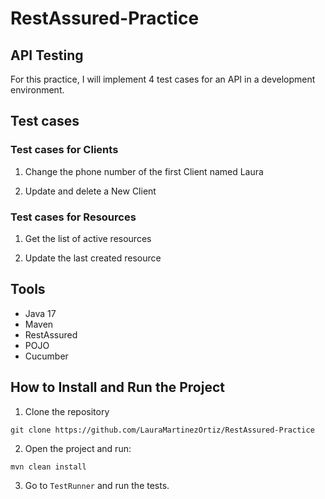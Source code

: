 # RestAssured-Practice

## API Testing

For this practice, I will implement 4 test cases for an API in a development environment.

## Test cases
### Test cases for Clients
1. Change the phone number of the first Client named Laura

2. Update and delete a New Client

### Test cases for Resources
1. Get the list of active resources

2.  Update the last created resource

## Tools
- Java 17
- Maven
- RestAssured
- POJO
- Cucumber

## How to Install and Run the Project
1. Clone the repository

```
git clone https://github.com/LauraMartinezOrtiz/RestAssured-Practice
```

2. Open the project and run:
```
mvn clean install
```
3. Go to `TestRunner` and run the tests.